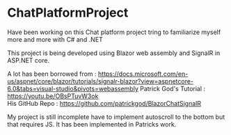 # ChatPlatformProject

Have been working on this Chat platform project tring to familiarize myself more and more with C# and .NET 

This project is being developed using Blazor web assembly and SignalR in ASP.NET core.

A lot has been borrowed from : https://docs.microsoft.com/en-us/aspnet/core/blazor/tutorials/signalr-blazor?view=aspnetcore-6.0&tabs=visual-studio&pivots=webassembly
Patrick God's Tutorial : https://youtu.be/OBsPTuvW3ok      
His GitHub Repo : https://github.com/patrickgod/BlazorChatSignalR

My project is still incomplete have to implement autoscroll to the bottom but that requires JS. It has been implemented in Patricks work. 

